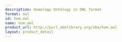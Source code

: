 ```yaml
---
description: Homology Ontology in OWL format
format: owl
id: hom.owl
name: hom.owl
product_url: http://purl.obolibrary.org/obo/hom.owl
layout: product_detail
---
```

